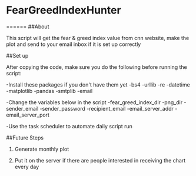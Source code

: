 # FearGreedIndexHunter
======
##About

This script will get the fear & greed index value from cnn website, make the plot and send to your email inbox if it is set up correctly

##Set up

After copying the code, make sure you do the following before running the script:

-Install these packages if you don't have them yet
    -bs4
    -urllib
    -re
    -datetime
    -matplotlib
    -pandas
    -smtplib
    -email

-Change the variables below in the script
    -fear_greed_index_dir
    -png_dir
    -sender_email
    -sender_password
    -recipient_email
    -email_server_addr
    -email_server_port

-Use the task scheduler to automate daily script run


##Future Steps

1. Generate monthly plot

2. Put it on the server if there are people interested in receiving the chart every day
